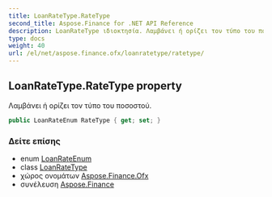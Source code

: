 ```yaml
---
title: LoanRateType.RateType
second_title: Aspose.Finance for .NET API Reference
description: LoanRateType ιδιοκτησία. Λαμβάνει ή ορίζει τον τύπο του ποσοστού.
type: docs
weight: 40
url: /el/net/aspose.finance.ofx/loanratetype/ratetype/
---
```

## LoanRateType.RateType property

Λαμβάνει ή ορίζει τον τύπο του ποσοστού.

```csharp
public LoanRateEnum RateType { get; set; }
```

### Δείτε επίσης

* enum [LoanRateEnum](../../loanrateenum/)
* class [LoanRateType](../)
* χώρος ονομάτων [Aspose.Finance.Ofx](../../loanratetype/)
* συνέλευση [Aspose.Finance](../../../)


